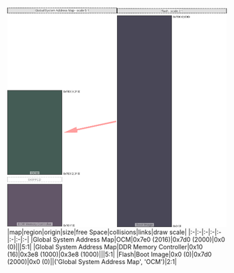 ![memory map diagram](test_generate_doc_zynqmp_example_redux.png)
|map|region|origin|size|free Space|collisions|links|draw scale|
|:-|:-|:-|:-|:-|:-|:-|:-|
|Global System Address Map|<span style='color:(7, 38, 29)'>OCM</span>|0x7e0 (2016)|0x7d0 (2000)|0x0 (0)|||5:1|
|Global System Address Map|<span style='color:(47, 30, 55)'>DDR Memory Controller</span>|0x10 (16)|0x3e8 (1000)|0x3e8 (1000)|||5:1|
|Flash|<span style='color:(13, 10, 32)'>Boot Image</span>|0x0 (0)|0x7d0 (2000)|0x0 (0)||('Global System Address Map', 'OCM')|2:1|

